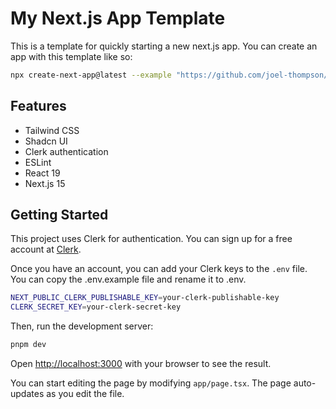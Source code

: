 # My Next.js App Template

This is a template for quickly starting a new next.js app. You can create an app with this template like so:

```bash
npx create-next-app@latest --example "https://github.com/joel-thompson/next-app-template" --use-pnpm [your-app-name]
```

## Features

- Tailwind CSS
- Shadcn UI
- Clerk authentication
- ESLint
- React 19
- Next.js 15

## Getting Started

This project uses Clerk for authentication. You can sign up for a free account at [Clerk](https://clerk.com/).

Once you have an account, you can add your Clerk keys to the `.env` file. You can copy the .env.example file and rename it to .env.

```bash
NEXT_PUBLIC_CLERK_PUBLISHABLE_KEY=your-clerk-publishable-key
CLERK_SECRET_KEY=your-clerk-secret-key
```



Then, run the development server:

```bash
pnpm dev
```

Open [http://localhost:3000](http://localhost:3000) with your browser to see the result.

You can start editing the page by modifying `app/page.tsx`. The page auto-updates as you edit the file.